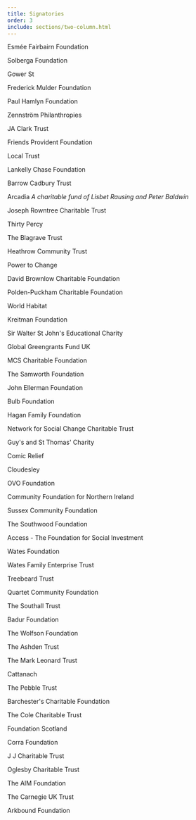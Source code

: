 ```yaml
---
title: Signatories
order: 3
include: sections/two-column.html
---
```

Esmée Fairbairn Foundation

Solberga Foundation

Gower St

Frederick Mulder Foundation

Paul Hamlyn Foundation

Zennström Philanthropies

JA Clark Trust

Friends Provident Foundation

Local Trust

Lankelly Chase Foundation

Barrow Cadbury Trust

Arcadia *A charitable fund of Lisbet Rausing and Peter Baldwin*

Joseph Rowntree Charitable Trust

Thirty Percy

The Blagrave Trust

Heathrow Community Trust

Power to Change

David Brownlow Charitable Foundation

Polden-Puckham Charitable Foundation

World Habitat

Kreitman Foundation

Sir Walter St John's Educational Charity

Global Greengrants Fund UK

MCS Charitable Foundation

The Samworth Foundation

John Ellerman Foundation

Bulb Foundation

Hagan Family Foundation

Network for Social Change Charitable Trust

Guy's and St Thomas' Charity

Comic Relief

Cloudesley

OVO Foundation

Community Foundation for Northern Ireland

Sussex Community Foundation

The Southwood Foundation

Access - The Foundation for Social Investment   

Wates Foundation 

Wates Family Enterprise Trust

Treebeard Trust

Quartet Community Foundation

The Southall Trust

Badur Foundation

The Wolfson Foundation

The Ashden Trust

The Mark Leonard Trust

Cattanach

The Pebble Trust

Barchester's Charitable Foundation

The Cole Charitable Trust

Foundation Scotland

Corra Foundation

J J Charitable Trust

Oglesby Charitable Trust

The AIM Foundation

The Carnegie UK Trust

Arkbound Foundation